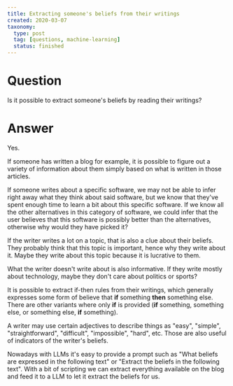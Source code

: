 ```yaml
---
title: Extracting someone's beliefs from their writings
created: 2020-03-07
taxonomy:
  type: post
  tag: [questions, machine-learning]
  status: finished
---
```


# Question
Is it possible to extract someone's beliefs by reading their writings?

# Answer
Yes.

If someone has written a blog for example, it is possible to figure out a variety of information about them simply based on what is written in those articles.

If someone writes about a specific software, we may not be able to infer right away what they think about said software, but we know that they've spent enough time to learn a bit about this specific software. If we know all the other alternatives in this category of software, we could infer that the user believes that this software is possibly better than the alternatives, otherwise why would they have picked it?

If the writer writes a lot on a topic, that is also a clue about their beliefs. They probably think that this topic is important, hence why they write about it. Maybe they write about this topic because it is lucrative to them.

What the writer doesn't write about is also informative. If they write mostly about technology, maybe they don't care about politics or sports?

It is possible to extract if-then rules from their writings, which generally expresses some form of believe that **if** something **then** something else. There are other variants where only **if** is provided (**if** something, something else, or something else, **if** something).

A writer may use certain adjectives to describe things as "easy", "simple", "straightforward", "difficult", "impossible", "hard", etc. Those are also useful of indicators of the writer's beliefs.

Nowadays with LLMs it's easy to provide a prompt such as "What beliefs are expressed in the following text" or "Extract the beliefs in the following text". With a bit of scripting we can extract everything available on the blog and feed it to a LLM to let it extract the beliefs for us.
